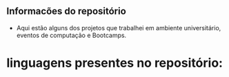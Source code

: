 ## Informacões do repositório

- Aqui estão alguns dos projetos que trabalhei em ambiente universitário, eventos de computação e Bootcamps.

# linguagens presentes no repositório:

